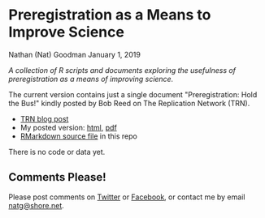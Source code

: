 Preregistration as a Means to Improve Science
================
Nathan (Nat) Goodman
January 1, 2019

<!-- README.md is generated from README.Rmd. Please edit that file -->
*A collection of R scripts and documents exploring the usefulness of preregistration as a means of improving science.*

The current version contains just a single document "Preregistration: Hold the Bus!" kindly posted by Bob Reed on The Replication Network (TRN).

-   [TRN blog post](https://replicationnetwork.com/2019/01/01/goodman-hold-the-bus/)
-   My posted version: [html](https://natgoodman.github.io/pregr/holdit.stable.html), [pdf](https://natgoodman.github.io/pregr/holdit.stable.pdf)
-   [RMarkdown source file](holdit.Rmd) in this repo

There is no code or data yet.

Comments Please!
----------------

Please post comments on [Twitter](https://twitter.com/gnatgoodman) or [Facebook](https://www.facebook.com/nathan.goodman.3367), or contact me by email <natg@shore.net>.
